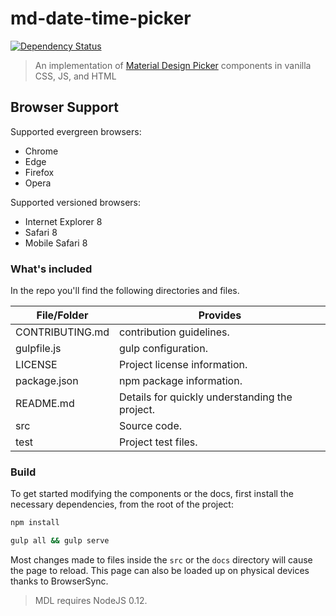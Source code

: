# md-date-time-picker

[![Dependency Status](https://david-dm.org/puranjayjain/md-date-time-picker.svg)](https://david-dm.org/puranjayjain/md-date-time-picker)

> An implementation of [Material Design Picker](https://www.google.com/design/spec/components/pickers.html)
components in vanilla CSS, JS, and HTML

## Browser Support

Supported evergreen browsers:

- Chrome
- Edge
- Firefox
- Opera

Supported versioned browsers:

- Internet Explorer 8
- Safari 8
- Mobile Safari 8

### What's included

In the repo you'll find the following directories and files.

| File/Folder     | Provides                                       |
|-----------------|------------------------------------------------|
| CONTRIBUTING.md | contribution guidelines.                       |
| gulpfile.js     | gulp configuration.                            |
| LICENSE         | Project license information.                   |
| package.json    | npm package information.                       |
| README.md       | Details for quickly understanding the project. |
| src             | Source code.                                   |
| test            | Project test files.                            |

### Build

To get started modifying the components or the docs, first install the necessary
dependencies, from the root of the project:

```bash
npm install
```

```bash
gulp all && gulp serve
```

Most changes made to files inside the `src` or the `docs` directory will cause
the page to reload. This page can also be loaded up on physical devices thanks
to BrowserSync.

> MDL requires NodeJS 0.12.
